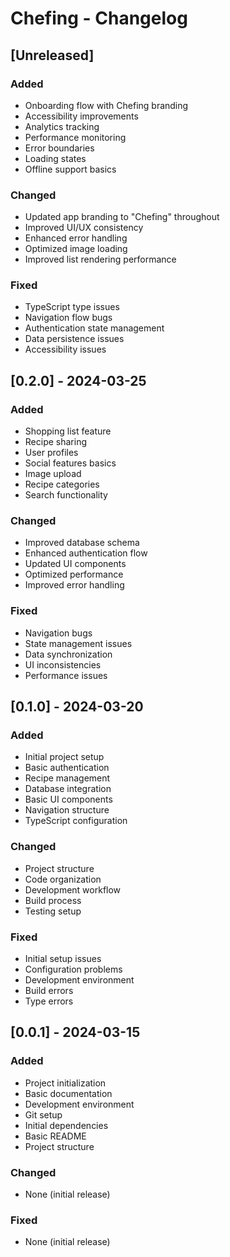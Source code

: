 # Chefing - Changelog

## [Unreleased]

### Added

- Onboarding flow with Chefing branding
- Accessibility improvements
- Analytics tracking
- Performance monitoring
- Error boundaries
- Loading states
- Offline support basics

### Changed

- Updated app branding to "Chefing" throughout
- Improved UI/UX consistency
- Enhanced error handling
- Optimized image loading
- Improved list rendering performance

### Fixed

- TypeScript type issues
- Navigation flow bugs
- Authentication state management
- Data persistence issues
- Accessibility issues

## [0.2.0] - 2024-03-25

### Added

- Shopping list feature
- Recipe sharing
- User profiles
- Social features basics
- Image upload
- Recipe categories
- Search functionality

### Changed

- Improved database schema
- Enhanced authentication flow
- Updated UI components
- Optimized performance
- Improved error handling

### Fixed

- Navigation bugs
- State management issues
- Data synchronization
- UI inconsistencies
- Performance issues

## [0.1.0] - 2024-03-20

### Added

- Initial project setup
- Basic authentication
- Recipe management
- Database integration
- Basic UI components
- Navigation structure
- TypeScript configuration

### Changed

- Project structure
- Code organization
- Development workflow
- Build process
- Testing setup

### Fixed

- Initial setup issues
- Configuration problems
- Development environment
- Build errors
- Type errors

## [0.0.1] - 2024-03-15

### Added

- Project initialization
- Basic documentation
- Development environment
- Git setup
- Initial dependencies
- Basic README
- Project structure

### Changed

- None (initial release)

### Fixed

- None (initial release)
